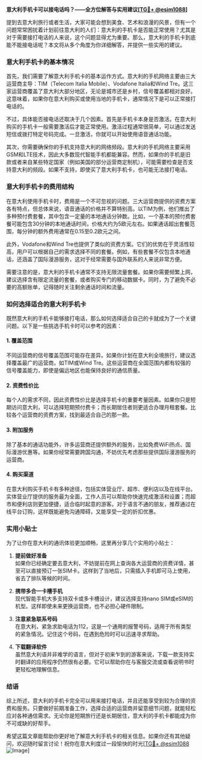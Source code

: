 **意大利手机卡可以接电话吗？——全方位解答与实用建议[[TG💪+ @esim1088](https://t.me/s/esim1088)]**

提到去意大利旅行或者生活，大家可能会想到美食、艺术和浪漫的风景，但有一个问题常常困扰着计划前往意大利的人们：意大利的手机卡是否能正常使用？尤其是对于需要接打电话的人来说，这个问题显得尤为重要。那么，意大利的手机卡到底能不能接电话呢？本文将从多个角度为你详细解答，并提供一些实用的建议。

### 意大利手机卡的基本情况

首先，我们需要了解意大利手机卡的基本运作方式。意大利的手机网络主要由三大运营商主导：TIM（Telecom Italia Mobile）、Vodafone Italia和Wind Tre。这三家运营商覆盖了意大利大部分地区，无论是城市还是乡村，信号覆盖都相对良好。这意味着，如果你在意大利购买或使用当地的手机卡，通常情况下是可以正常接打电话的。

不过，具体能否接电话还取决于几个因素。首先是手机卡本身是否激活。在意大利购买的手机卡一般需要激活后才能正常使用。激活过程通常很简单，可以通过发送短信或拨打特定号码完成。一旦激活，你就可以开始使用语音通话功能。

其次，你需要确保你的手机支持意大利的网络频段。意大利的手机网络主要采用GSM和LTE技术，因此大多数现代智能手机都能兼容。然而，如果你的手机是旧款或者来自某些特定国家（例如美国的部分运营商定制机），可能需要检查是否支持意大利的频段。如果不支持，即使买了意大利手机卡，也可能无法接打电话。

### 意大利手机卡的费用结构

在意大利使用手机卡时，费用是一个不可忽视的问题。三大运营商提供的资费方案各有特点，但总体来说，语音通话的价格并不算特别高。以TIM为例，他们推出了多种预付费套餐，其中包含一定量的本地通话分钟数。比如，一个基本的预付费套餐可能包含30分钟的本地通话时间，价格大约为5欧元左右。如果通话超出套餐范围，每分钟的额外费用通常在0.15至0.2欧元之间。

此外，Vodafone和Wind Tre也提供了类似的资费方案。它们的优势在于灵活性较高，用户可以根据自己的需求选择不同的套餐。例如，有些套餐不仅包含本地通话，还涵盖了国际漫游服务，这对于经常需要与国外联系的人来说非常方便。

需要注意的是，意大利的手机卡通常不支持无限流量套餐。如果你需要频繁上网，建议选择含有限定流量的套餐，或者购买专门的移动数据卡。同时，为了避免不必要的高额账单，记得随时关注剩余通话时间和流量。

### 如何选择适合的意大利手机卡

既然意大利的手机卡能够接打电话，那么如何选择适合自己的卡就成为了一个关键问题。以下是一些挑选手机卡时可以参考的因素：

#### 1. **覆盖范围**
   不同运营商的信号覆盖范围可能存在差异。如果你计划在意大利全境旅行，建议选择覆盖最广的运营商，如TIM或Wind Tre。这些运营商在全国范围内都有较强的信号覆盖能力，即使是偏远地区也能保持良好的通信质量。

#### 2. **资费性价比**
   每个人的需求不同，因此资费性价比是选择手机卡的重要考量因素。如果你只是短期访问意大利，可以选择短期预付费卡；而长期居住者则更适合办理月租套餐。比较各个运营商的资费方案，找到最适合自己的那一款。

#### 3. **附加服务**
   除了基本的通话功能外，许多运营商还提供额外的服务，比如免费WiFi热点、国际漫游优惠等。如果你经常需要跨国沟通，不妨优先考虑那些提供国际漫游服务的运营商。

#### 4. **购买渠道**
   在意大利购买手机卡有多种途径，包括实体营业厅、超市、便利店以及在线平台。实体营业厅提供的服务最为全面，工作人员可以帮助你快速完成激活和设置；而超市和便利店则更加便捷，适合临时起意的游客。对于语言不通的朋友，推荐通过在线平台订购，这样既能避免沟通障碍，又能享受一定的折扣优惠。

### 实用小贴士

为了让你在意大利的通讯体验更加顺畅，这里再分享几个实用的小贴士：

1. **提前做好准备**  
   如果你已经确定要去意大利，不妨提前在网上查询各大运营商的资费详情，甚至可以直接预订一张SIM卡。这样到了当地后，只需插入手机即可马上使用，省去了排队等候的时间。

2. **携带多合一卡槽手机**  
   现代智能手机大多支持双卡或多卡槽设计，建议选择支持nano SIM或eSIM的机型。这样即使未来更换运营商，也不必担心硬件限制。

3. **注意紧急联系号码**  
   在意大利，紧急求助电话为112，这是一个通用的报警号码，适用于所有类型的紧急情况。记住这个号码，在遇到危险时可以迅速寻求帮助。

4. **下载翻译软件**  
   虽然意大利语并非难学的语言，但对于初来乍到的游客来说，下载一款支持实时翻译的应用程序仍然很有必要。它可以帮助你在与客服交流或查看说明书时更轻松地理解信息。

### 结语

综上所述，意大利的手机卡完全可以用来接打电话，并且还能享受到较为合理的资费和服务。只要做好前期准备工作，选择合适的运营商并留意细节问题，就能轻松应对各种通信需求。无论你是短期旅行还是长期居住，意大利的手机卡都能成为你不可或缺的好帮手。

希望这篇文章能帮助你更好地了解意大利手机卡的相关信息。如果你还有其他疑问，欢迎随时留言讨论！祝你在意大利度过一段愉快的时光[[TG💪+ @esim1088](https://t.me/s/esim1088) ![Image](https://i.postimg.cc/4NQfJmqS/Snipaste-2025-05-13-00-14-12.png)]